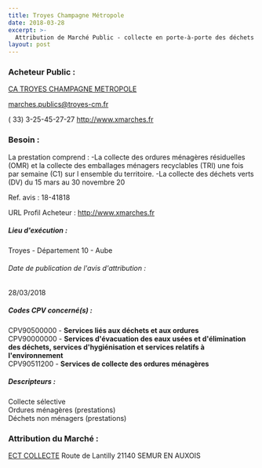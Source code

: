 ```yaml
---
title: Troyes Champagne Métropole
date: 2018-03-28
excerpt: >-
  Attribution de Marché Public - collecte en porte-à-porte des déchets ménagers et assimilables du secteur seine-melda-coteaux troyes champagne métropole
layout: post
---
```


### Acheteur Public : 
<a href="/acheteur-32/siren-200069250"> CA TROYES CHAMPAGNE METROPOLE</a><br/>



marches.publics@troyes-cm.fr

( 33) 3-25-45-27-27
http://www.xmarches.fr
### Besoin :

La prestation comprend : -La collecte des ordures ménagères résiduelles (OMR) et la collecte des emballages ménagers recyclables (TRI) une fois par semaine (C1) sur l ensemble du territoire. -La collecte des déchets verts (DV) du 15 mars au 30 novembre 20

Ref. avis : 18-41818

URL Profil Acheteur : http://www.xmarches.fr

##### Lieu d'exécution :

Troyes - Département 10 - Aube

###### Date de publication de l'avis d'attribution : 
28/03/2018

##### Codes CPV concerné(s) :
CPV90500000 - **Services liés aux déchets et aux ordures** <br/>
CPV90000000 - **Services d'évacuation des eaux usées et d'élimination des déchets, services d'hygiénisation et services relatifs à l'environnement** <br/>
CPV90511200 - **Services de collecte des ordures ménagères** <br/>

##### Descripteurs :
Collecte sélective <br/>
Ordures ménagères (prestations) <br/>
Déchets non ménagers (prestations) <br/>

### Attribution du Marché :
<a href="/entreprise-255/siren-333322618"> ECT COLLECTE</a>    Route de Lantilly 21140 SEMUR EN AUXOIS <br/>
